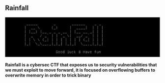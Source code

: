 ## Rainfall

![Rainfall](./Rainfall.png)

**Rainfall is a cybersec CTF that exposes us to security vulnerabilities that we must exploit to move forward, it is focused on overflowing buffers to overwrite memory in order to trick binary**